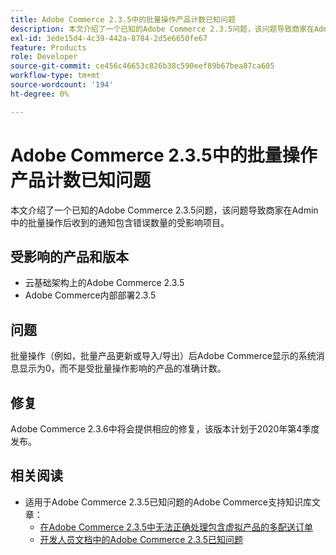 ```yaml
---
title: Adobe Commerce 2.3.5中的批量操作产品计数已知问题
description: 本文介绍了一个已知的Adobe Commerce 2.3.5问题，该问题导致商家在Admin中的批量操作后收到的通知包含错误数量的受影响项目。
exl-id: 3ede15d4-4c39-442a-8784-2d5e6650fe67
feature: Products
role: Developer
source-git-commit: ce456c46653c826b38c590eef89b67bea87ca605
workflow-type: tm+mt
source-wordcount: '194'
ht-degree: 0%

---
```


# Adobe Commerce 2.3.5中的批量操作产品计数已知问题

本文介绍了一个已知的Adobe Commerce 2.3.5问题，该问题导致商家在Admin中的批量操作后收到的通知包含错误数量的受影响项目。

## 受影响的产品和版本

* 云基础架构上的Adobe Commerce 2.3.5
* Adobe Commerce内部部署2.3.5

## 问题

批量操作（例如，批量产品更新或导入/导出）后Adobe Commerce显示的系统消息显示为0，而不是受批量操作影响的产品的准确计数。

## 修复

Adobe Commerce 2.3.6中将会提供相应的修复，该版本计划于2020年第4季度发布。

## 相关阅读

* 适用于Adobe Commerce 2.3.5已知问题的Adobe Commerce支持知识库文章：
   * [在Adobe Commerce 2.3.5中无法正确处理包含虚拟产品的多配送订单](/help/troubleshooting/miscellaneous/magento-2-3-5-known-issue-virtual-product-multi-ship-orders.md)
   * [开发人员文档中的Adobe Commerce 2.3.5已知问题](https://commerce-docs.github.io/devdocs-archive/2.3/guides/v2.3/release-notes/release-notes-2-3-5-commerce.html#known-issues)
